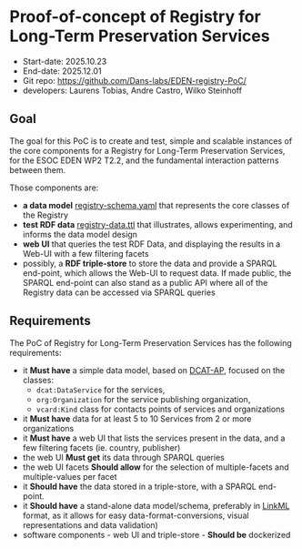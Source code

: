 # Proof-of-concept of Registry for Long-Term Preservation Services

* Start-date: 2025.10.23
* End-date: 2025.12.01
* Git repo: https://github.com/Dans-labs/EDEN-registry-PoC/
* developers: Laurens Tobias, Andre Castro, Wilko Steinhoff

## Goal

The goal for this PoC is to create and test, simple and scalable instances of the core components for a Registry for Long-Term Preservation Services, for the ESOC EDEN WP2 T2.2, and the fundamental interaction patterns between them.

Those components are:
* **a data model** [registry-schema.yaml](registry-schema.yaml) that represents the core classes of the Registry
* **test RDF data** [registry-data.ttl](registry-data.ttl) that illustrates, allows experimenting, and informs the data model design 
* **web UI** that queries the test RDF Data, and displaying the results in a Web-UI with a few filtering facets
* possibly, a **RDF triple-store** to store the data and provide a SPARQL end-point, which allows the Web-UI to request data. If made public, the SPARQL end-point can also stand as a public API where all of the Registry data can be accessed via SPARQL queries 



## Requirements

The PoC of Registry for Long-Term Preservation Services  has the following requirements:
* it **Must have** a simple data model, based on [DCAT-AP](https://semiceu.github.io/DCAT-AP/releases/3.0.0/), focused on the classes:
    * `dcat:DataService` for the services, 
    * `org:Organization` for the service publishing organization, 
    * `vcard:Kind` class for contacts points of services and organizations
* it **Must have** data for at least 5 to 10 Services from 2 or more organizations
* it **Must have** a web UI that lists the services present in the data, and a few filtering facets (ie. country, publisher)
* the web UI  **Must get** its data through SPARQL queries
* the web UI facets **Should allow** for the selection of multiple-facets and multiple-values per facet
* it **Should have** the data stored in a triple-store, with a SPARQL end-point.
* it **Should have** a stand-alone data model/schema, preferably in [LinkML](https://linkml.io/) format, as it allows for easy data-format-conversions, visual representations and data validation)
* software components - web UI and triple-store - **Should be** dockerized 


